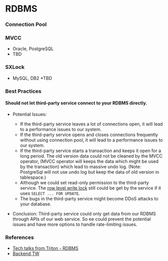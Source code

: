# RDBMS

### Connection Pool

### MVCC
* Oracle, PostgreSQL  
* TBD

### SXLock
* MySQL, DB2
*TBD

### Best Practices
#### Should not let third-party service connect to your RDBMS directly.
* Potential Issues: 
    * If the third-party service leaves a lot of connections open, it will lead to a performance issues to our system. 
    * If the third-party service opens and closes connections frequently without using connection pool, it will lead to a performance issues to our system.
    * If the third-party service starts a transaction and keeps it open for a long period. 
    The old version data could not be cleaned by the MVCC operator, 
    (MVCC operator will keeps the data which might be used by the transaction) which lead to massive undo log.
    (Note: PostgreSql will not use undo log but keep the data of old version in tablespace.)
    * Although we could set read-only permission to the third-party service. 
    The [row level write lock](https://riptutorial.com/mysql/example/24166/row-level-locking) still could be get by the service 
    if it uses `SELECT ... FOR UPDATE`. 
    * The bugs in the third-party service might become DDoS attacks to your database.
    
* Conclusion: Third-party service could only get data from our RDBMS through APIs of our web service. 
So ee could prevent the potential issues and have more options to handle rate-limiting issues.  

### References
* [Tech talks from Triton - RDBMS](https://github.com/TritonHo/slides/tree/master/Taipei%202019-04%20course)
* [Backend TW](https://www.facebook.com/groups/616369245163622/permalink/1768723876594814/)      




